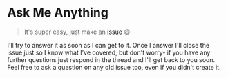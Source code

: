 # Ask Me Anything

> It's super easy, just make an [issue](https://github.com/codeanit/ama/issues) :smile: 


I'll try to answer it as soon as I can get to it. Once I answer I'll close the
issue just so I know what I've covered, but don't worry- if you have any further
questions just respond in the thread and I'll get back to you soon. Feel free to
ask a question on any old issue too, even if you didn't create it.
